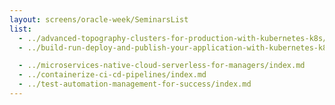 ```yaml
---
layout: screens/oracle-week/SeminarsList
list:
  - ../advanced-topography-clusters-for-production-with-kubernetes-k8s/index.md
  - ../build-run-deploy-and-publish-your-application-with-kubernetes-k8s/index.md

  - ../microservices-native-cloud-serverless-for-managers/index.md
  - ../containerize-ci-cd-pipelines/index.md
  - ../test-automation-management-for-success/index.md
---
```

